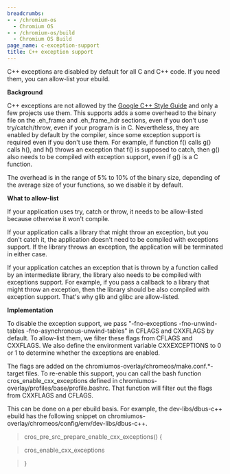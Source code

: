 ```yaml
---
breadcrumbs:
- - /chromium-os
  - Chromium OS
- - /chromium-os/build
  - Chromium OS Build
page_name: c-exception-support
title: C++ exception support
---
```


C++ exceptions are disabled by default for all C and C++ code. If you need them,
you can allow-list your ebuild.

**Background**

C++ exceptions are not allowed by the [Google C++ Style
Guide](http://google-styleguide.googlecode.com/svn/trunk/cppguide.xml) and only
a few projects use them. This supports adds a some overhead to the binary file
on the .eh_frame and .eh_frame_hdr sections, even if you don't use
try/catch/throw, even if your program is in C. Nevertheless, they are enabled by
default by the compiler, since some exception support is required even if you
don't use them. For example, if function f() calls g() calls h(), and h() throws
an exception that f() is supposed to catch, then g() also needs to be compiled
with exception support, even if g() is a C function.

The overhead is in the range of 5% to 10% of the binary size, depending of the
average size of your functions, so we disable it by default.

**What to allow-list**

If your application uses try, catch or throw, it needs to be allow-listed
because otherwise it won't compile.

If your application calls a library that might throw an exception, but you don't
catch it, the application doesn't need to be compiled with exceptions support.
If the library throws an exception, the application will be terminated in either
case.

If your application catches an exception that is thrown by a function called by
an intermediate library, the library also needs to be compiled with exceptions
support. For example, if you pass a callback to a library that might throw an
exception, then the library should be also compiled with exception support.
That's why glib and glibc are allow-listed.

**Implementation**

To disable the exception support, we pass "-fno-exceptions -fno-unwind-tables
-fno-asynchronous-unwind-tables" in CFLAGS and CXXFLAGS by default. To
allow-list them, we filter these flags from CFLAGS and CXXFLAGS. We also define
the environment variable CXXEXCEPTIONS to 0 or 1 to determine whether the
exceptions are enabled.

The flags are added on the chromiumos-overlay/chromeos/make.conf.\*-target
files. To re-enable this support, you can call the bash function
cros_enable_cxx_exceptions defined in
chromiumos-overlay/profiles/base/profile.bashrc. That function will filter out
the flags from CXXFLAGS and CFLAGS.

This can be done on a per ebuild basis. For example, the dev-libs/dbus-c++
ebuild has the following snippet on
chromiumos-overlay/chromeos/config/env/dev-libs/dbus-c++.

> cros_pre_src_prepare_enable_cxx_exceptions() {

> cros_enable_cxx_exceptions

> }